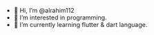 - 👋 Hi, I’m @alrahim112
- 👀 I’m interested in programming.
- 🌱 I’m currently learning flutter & dart language.

<!---
alrahim112/alrahim112 is a ✨ special ✨ repository because its `README.md` (this file) appears on your GitHub profile.


